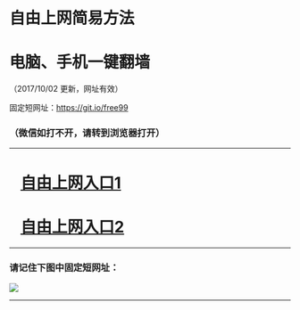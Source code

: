 ﻿# 自由上网简易方法

# 电脑、手机一键翻墙

（2017/10/02 更新，网址有效）

固定短网址：https://git.io/free99

### （微信如打不开，请转到浏览器打开）


***





# &nbsp;&nbsp; <a href="http://ft2366028644.fwtz-zhenx1001.xyz/fwqtz01.html?t=100200125055 " target="_blank">自由上网入口1</a>
# &nbsp;&nbsp; <a href="http://ft3229915971.fw-tzzhen1002.xyz/fwqtz02.html?t=100200128392 " target="_blank">自由上网入口2</a>
***

### 请记住下图中固定短网址：

<img src="https://s3-us-west-2.amazonaws.com/fwq-1001/yjfq-20170905okok.png" /> 


***

